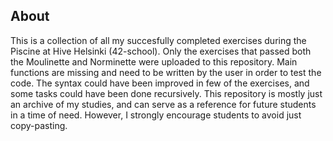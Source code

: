 ## About
This is a collection of all my succesfully completed exercises during the Piscine at Hive Helsinki (42-school). Only the exercises that passed both the Moulinette and Norminette were uploaded to this repository.
Main functions are missing and need to be written by the user in order to test the code. The syntax could have been improved in few of the exercises, and some tasks could have been done recursively.
This repository is mostly just an archive of my studies, and can serve as a reference for future students in a time of need. However, I strongly encourage students to avoid just copy-pasting.
